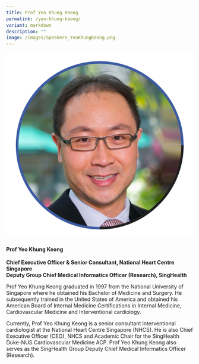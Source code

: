 ```yaml
---
title: Prof Yeo Khung Keong
permalink: /yeo-khung-keong/
variant: markdown
description: ""
image: /images/Speakers_YeoKhungKeong.png
---
```

<div class="row">
<div class="col is-3">
<img src="/images/Speakers_YeoKhungKeong.png">
</div>
<div class="col is-9 speaker-details">
	<h4><b>Prof Yeo Khung Keong</b></h4>
<b>Chief Executive Officer &amp; Senior Consultant, National Heart Centre Singapore<br>
	Deputy Group Chief Medical Informatics Officer (Research), SingHealth</b>
	
<p>Prof Yeo Khung Keong graduated in 1997 from the National University of Singapore where he obtained his Bachelor of Medicine and Surgery. He subsequently trained in the United States of America and obtained his American Board of Internal Medicine Certifications in Internal Medicine, Cardiovascular Medicine and Interventional cardiology. </p>

<p>Currently, Prof Yeo Khung Keong is a senior consultant interventional cardiologist at the National Heart Centre Singapore
(NHCS). He is also Chief Executive Officer (CEO), NHCS and Academic Chair for the SingHealth Duke-NUS Cardiovascular Medicine ACP. Prof Yeo Khung Keong also serves as the SingHealth Group Deputy Chief Medical Informatics Officer (Research).
</p>
</div>
</div>